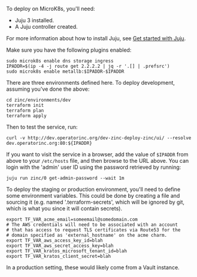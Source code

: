 To deploy on MicroK8s, you'll need:
 * Juju 3 installed.
 * A Juju controller created.

For more information about how to install Juju, see
[Get started with Juju](https://juju.is/docs/juju/get-started-with-juju).


Make sure you have the following plugins enabled:
```
sudo microk8s enable dns storage ingress
IPADDR=$(ip -4 -j route get 2.2.2.2 | jq -r '.[] | .prefsrc')
sudo microk8s enable metallb:$IPADDR-$IPADDR
```

There are three environments defined here. To deploy development, assuming
you've done the above:

```
cd zinc/environments/dev
terraform init
terraform plan
terraform apply
```

Then to test the service, run:
```
curl -v http://dev.operatorinc.org/dev-zinc-deploy-zinc/ui/ --resolve dev.operatorinc.org:80:${IPADDR}
```

If you want to visit the service in a browser, add the value of `$IPADDR` from
above to your `/etc/hosts` file, and then browse to the URL above. You can
login with the 'admin' user ID using the password retrieved by running:
```
juju run zinc/0 get-admin-password --wait 1m
```

To deploy the staging or production environment, you'll need to define some
environment variables. This could be done by creating a file and sourcing it
(e.g. named '.terraform-secrets', which will be ignored by git, which is what
you since it will contain secrets).

```
export TF_VAR_acme_email=someemail@somedomain.com
# The AWS credentials will need to be associated with an account
# that has access to request TLS certificates via Route53 for the
# domain specified as 'external_hostname' on the acme charm.
export TF_VAR_aws_access_key_id=blah
export TF_VAR_aws_secret_access_key=blah
export TF_VAR_kratos_microsoft_tenant_id=blah
export TF_VAR_kratos_client_secret=blah
```

In a production setting, these would likely come from a Vault instance.

